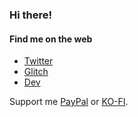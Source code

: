 ### Hi there!

#### Find me on the web

- [Twitter](https://twitter.com/marcelrojas2k)
- [Glitch](https://www.glitch.com/@marcelrojas)
- [Dev](https://dev.to/marcelrojas2k)

Support me [PayPal](https://www.paypal.me/marcelrojas2k) or [KO-FI](Ko-fi.com/marcelrojas).
